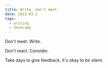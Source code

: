 ```yaml
---
title: Write, don't meet
date: 2023-03-2
tags:
  - writing
  - basecamp
---
```


Don't meet. Write.

Don't react. Consider.

Take days to give feedback. It's okay to be silent.
